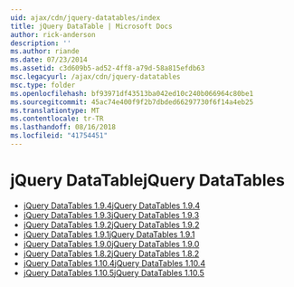 ```yaml
---
uid: ajax/cdn/jquery-datatables/index
title: jQuery DataTable | Microsoft Docs
author: rick-anderson
description: ''
ms.author: riande
ms.date: 07/23/2014
ms.assetid: c3d609b5-ad52-4ff8-a79d-58a815efdb63
msc.legacyurl: /ajax/cdn/jquery-datatables
msc.type: folder
ms.openlocfilehash: bf93971df43513ba042ed10c240b066964c80be1
ms.sourcegitcommit: 45ac74e400f9f2b7dbded66297730f6f14a4eb25
ms.translationtype: MT
ms.contentlocale: tr-TR
ms.lasthandoff: 08/16/2018
ms.locfileid: "41754451"
---
```

<a name="jquery-datatables"></a><span data-ttu-id="89ffd-102">jQuery DataTable</span><span class="sxs-lookup"><span data-stu-id="89ffd-102">jQuery DataTables</span></span>
====================
- [<span data-ttu-id="89ffd-103">jQuery DataTables 1.9.4</span><span class="sxs-lookup"><span data-stu-id="89ffd-103">jQuery DataTables 1.9.4</span></span>](cdnjquerydatatables194.md)
- [<span data-ttu-id="89ffd-104">jQuery DataTables 1.9.3</span><span class="sxs-lookup"><span data-stu-id="89ffd-104">jQuery DataTables 1.9.3</span></span>](cdnjquerydatatables193.md)
- [<span data-ttu-id="89ffd-105">jQuery DataTables 1.9.2</span><span class="sxs-lookup"><span data-stu-id="89ffd-105">jQuery DataTables 1.9.2</span></span>](cdnjquerydatatables192.md)
- [<span data-ttu-id="89ffd-106">jQuery DataTables 1.9.1</span><span class="sxs-lookup"><span data-stu-id="89ffd-106">jQuery DataTables 1.9.1</span></span>](cdnjquerydatatables191.md)
- [<span data-ttu-id="89ffd-107">jQuery DataTables 1.9.0</span><span class="sxs-lookup"><span data-stu-id="89ffd-107">jQuery DataTables 1.9.0</span></span>](cdnjquerydatatables190.md)
- [<span data-ttu-id="89ffd-108">jQuery DataTables 1.8.2</span><span class="sxs-lookup"><span data-stu-id="89ffd-108">jQuery DataTables 1.8.2</span></span>](cdnjquerydatatables182.md)
- [<span data-ttu-id="89ffd-109">jQuery DataTables 1.10.4</span><span class="sxs-lookup"><span data-stu-id="89ffd-109">jQuery DataTables 1.10.4</span></span>](cdnjquerydatatables104.md)
- [<span data-ttu-id="89ffd-110">jQuery DataTables 1.10.5</span><span class="sxs-lookup"><span data-stu-id="89ffd-110">jQuery DataTables 1.10.5</span></span>](cdnjquerydatatables105.md)
